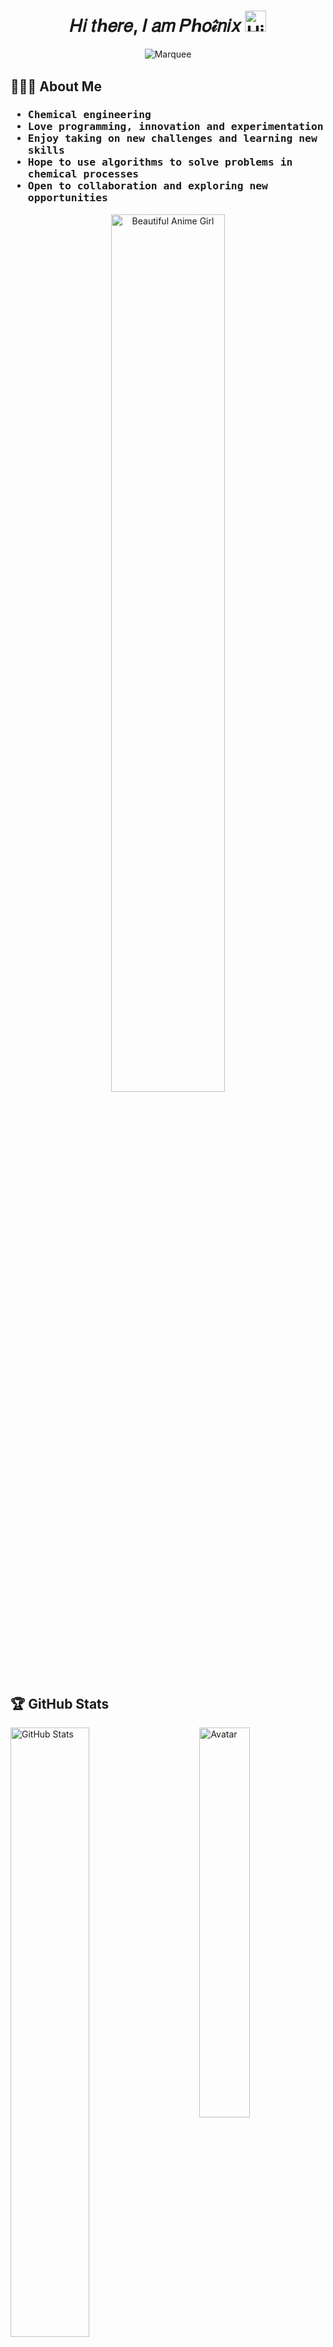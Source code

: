 <h1 align="center">𝐻𝑖 𝑡ℎ𝑒𝑟𝑒, 𝐼 𝑎𝑚 𝑃ℎ𝑜𝒾́𝑛𝑖𝑥 <img alt="Hi" width="34" src="https://media.giphy.com/media/hvRJCLFzcasrR4ia7z/giphy.gif" /></h1>
<p align="center">
    <img alt="Marquee" src="https://readme-typing-svg.herokuapp.com?font=Fira+Code&weight=500&size=22&duration=3500&pause=1500&color=00FF00&center=true&vCenter=true&random=false&width=455&lines=Majoring+in+Chemical+Engineering;Specialized+in+Process+Engineering;Taking+Pleasure+in+Programming" /><br/>
    <img alt="Dividing Line" width="100%" height=2 src="https://www.animatedimages.org/data/media/562/animated-line-image-0447.gif" />
</p>

## 🧑🏼‍🔬 About Me
<h3><samp>

- Chemical engineering
- Love programming, innovation and experimentation
- Enjoy taking on new challenges and learning new skills
- Hope to use algorithms to solve problems in chemical processes
- Open to collaboration and exploring new opportunities

</samp></h3>

<p align="center">
    <img alt="Beautiful Anime Girl" width="60%" src="https://i.imgur.com/L7OdgzU.jpeg" />
</p>

## 🏆 GitHub Stats
<img align="right" alt="Avatar" width="40%" src="https://i.imgur.com/sAyyMlA.jpeg" />

<a href="https://github.com/phoinix-chen">
    <img alt="GitHub Stats" width="50%" src="https://github-readme-stats.vercel.app/api?username=phoinix-chen&hide=stars,contribs&show_icons=true&theme=radical&title_color=ff3068?&icon_color=fe428e&border_color=f8d847&border_radius=10" />
    <img alt="GitHub Streak" width="50%" src="https://streak-stats.demolab.com?user=phoinix-chen&theme=radical&border_radius=10&mode=weekly&border=F8D847" />
    <img alt="Most Used Languages" width="50%" src="https://github-readme-stats.vercel.app/api/top-langs/?username=phoinix-chen&langs_count=4&layout=compact&hide_title=true&theme=radical&border_color=f8d847&border_radius=10" />
</a>

## 📘 My Top Open Source Projects
<p align="left">
    <a href="https://github.com/phoinix-chen/PRPCE">
        <img alt="My Repo" width="25%" src="https://denvercoder1-github-readme-stats.vercel.app/api/pin/?username=phoinix-chen&show_icons=false&theme=radical&text_color=fff&hide_border=true&repo=PRPCE" />
    </a>
</p>

<p align="left">
  <a href="https://github.com/phoinix-chen?tab=repositories&sort=stargazers"><img alt="All Repositories" src="https://img.shields.io/badge/All_Repos-2962FF?logoColor=white&logo=gitbook&style=for-the-badge" /></a>
</p>

## 🔥 Recent GitHub Activity
<p align="center">
    <img alt="Activity Graph" src="https://github-readme-activity-graph.vercel.app/graph?username=phoinix-chen&hide_border=true&hide_title=true&height=500&area=true&theme=github-compact" />
</p>
